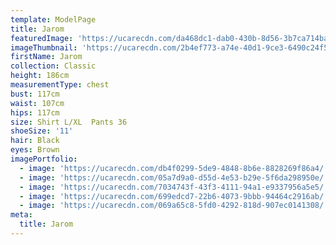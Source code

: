 ```yaml
---
template: ModelPage
title: Jarom
featuredImage: 'https://ucarecdn.com/da468dc1-dab0-430b-8d56-3b7ca714bae9/'
imageThumbnail: 'https://ucarecdn.com/2b4ef773-a74e-40d1-9ce3-6490c24f5be7/'
firstName: Jarom
collection: Classic
height: 186cm
measurementType: chest
bust: 117cm
waist: 107cm
hips: 117cm
size: Shirt L/XL  Pants 36
shoeSize: '11'
hair: Black
eyes: Brown
imagePortfolio:
  - image: 'https://ucarecdn.com/db4f0299-5de9-4848-8b6e-8828269f86a4/'
  - image: 'https://ucarecdn.com/05a7d9a0-d55d-4e53-b29e-5f6da298950e/'
  - image: 'https://ucarecdn.com/7034743f-43f3-4111-94a1-e9337956a5e5/'
  - image: 'https://ucarecdn.com/699edcd7-22b6-4073-9bbb-94464c2916ab/'
  - image: 'https://ucarecdn.com/069a65c8-5fd0-4292-818d-907ec0141308/'
meta:
  title: Jarom
---
```


